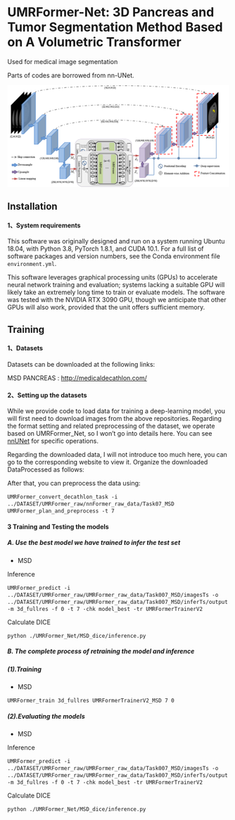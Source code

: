 # UMRFormer-Net: 3D Pancreas and Tumor Segmentation Method Based on A Volumetric Transformer
Used for medical image segmentation

Parts of codes are borrowed from nn-UNet.

![UMRFormer-Net Architecture](/UMRFormer-Net.png)

## Installation
#### 1、System requirements
This software was originally designed and run on a system running Ubuntu 18.04, with Python 3.8, PyTorch 1.8.1, and CUDA 10.1. For a full list of software packages and version numbers, see the Conda environment file `environment.yml`. 

This software leverages graphical processing units (GPUs) to accelerate neural network training and evaluation; systems lacking a suitable GPU will likely take an extremely long time to train or evaluate models. The software was tested with the NVIDIA RTX 3090 GPU, though we anticipate that other GPUs will also work, provided that the unit offers sufficient memory. 

## Training
#### 1、Datasets
Datasets can be downloaded at the following links:

MSD PANCREAS : http://medicaldecathlon.com/

#### 2、Setting up the datasets
While we provide code to load data for training a deep-learning model, you will first need to download images from the above repositories. Regarding the format setting and related preprocessing of the dataset, we operate based on UMRFormer_Net, so I won’t go into details here. You can see [nnUNet](https://github.com/MIC-DKFZ/nnUNet/blob/master/documentation/dataset_conversion.md) for specific operations. 

Regarding the downloaded data, I will not introduce too much here, you can go to the corresponding website to view it. Organize the downloaded DataProcessed as follows:

After that, you can preprocess the data using:
```
UMRFormer_convert_decathlon_task -i ../DATASET/UMRFormer_raw/nnFormer_raw_data/Task07_MSD
UMRFormer_plan_and_preprocess -t 7
```

#### 3 Training and Testing the models
##### A. Use the best model we have trained to infer the test set

- MSD

Inference
```
UMRFormer_predict -i ../DATASET/UMRFormer_raw/UMRFormer_raw_data/Task007_MSD/imagesTs -o ../DATASET/UMRFormer_raw/UMRFormer_raw_data/Task007_MSD/inferTs/output -m 3d_fullres -f 0 -t 7 -chk model_best -tr UMRFormerTrainerV2
```

Calculate DICE

```
python ./UMRFormer_Net/MSD_dice/inference.py
```

##### B. The complete process of retraining the model and inference
##### (1).Training 
- MSD
```
UMRFormer_train 3d_fullres UMRFormerTrainerV2_MSD 7 0 
```
##### (2).Evaluating the models
- MSD

Inference
```
UMRFormer_predict -i ../DATASET/UMRFormer_raw/UMRFormer_raw_data/Task007_MSD/imagesTs -o ../DATASET/UMRFormer_raw/UMRFormer_raw_data/Task007_MSD/inferTs/output -m 3d_fullres -f 0 -t 7 -chk model_best -tr UMRFormerTrainerV2
```

Calculate DICE

```
python ./UMRFormer_Net/MSD_dice/inference.py
```

